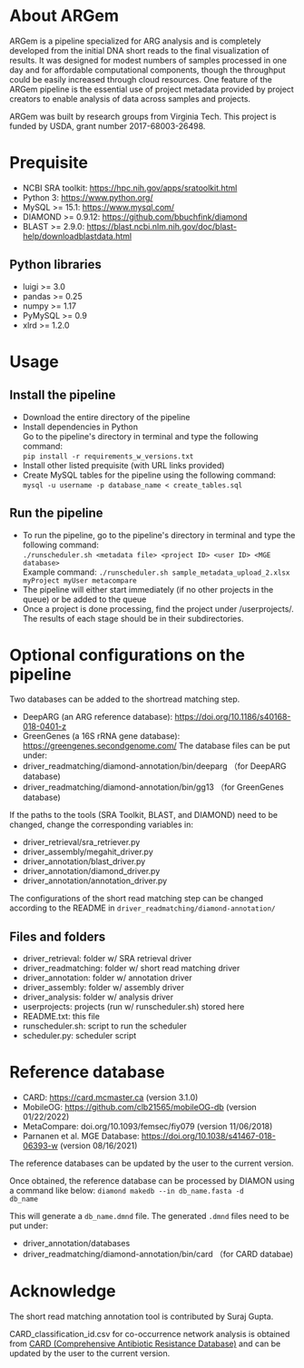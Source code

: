 # About ARGem

ARGem is a pipeline specialized for ARG analysis and is completely developed from the initial DNA short reads to the final visualization of results. It was designed for modest numbers of samples processed in one day and for affordable computational components, though the throughput could be easily increased through cloud resources. One feature of the ARGem pipeline is the essential use of project metadata provided by project creators to enable analysis of data across samples and projects. 

ARGem was built by research groups from Virginia Tech. This project is funded by USDA, grant number 2017-68003-26498.


# Prequisite
 - NCBI SRA toolkit: https://hpc.nih.gov/apps/sratoolkit.html
 - Python 3: https://www.python.org/
 - MySQL >= 15.1: https://www.mysql.com/
 - DIAMOND >= 0.9.12: https://github.com/bbuchfink/diamond
 - BLAST >= 2.9.0: https://blast.ncbi.nlm.nih.gov/doc/blast-help/downloadblastdata.html

## Python libraries
 - luigi >= 3.0
 - pandas >= 0.25
 - numpy >= 1.17
 - PyMySQL >= 0.9
 - xlrd >= 1.2.0

# Usage

## Install the pipeline
- Download the entire directory of the pipeline
- Install dependencies in Python    
  Go to the pipeline's directory in terminal and type the following command:    
  `pip install -r requirements_w_versions.txt`    
- Install other listed prequisite (with URL links provided)
- Create MySQL tables for the pipeline using the following command:   
  `mysql -u username -p database_name < create_tables.sql`

## Run the pipeline
- To run the pipeline, go to the pipeline's directory in terminal and type the following command:    
  `./runscheduler.sh <metadata file> <project ID> <user ID> <MGE database>`    
Example command: 
  `./runscheduler.sh sample_metadata_upload_2.xlsx myProject myUser metacompare`
- The pipeline will either start immediately (if no other projects in the queue) or be added to the queue
- Once a project is done processing, find the project under /userprojects/. The results of each stage should be in their subdirectories.

# Optional configurations on the pipeline

Two databases can be added to the shortread matching step.
 - DeepARG (an ARG reference database): https://doi.org/10.1186/s40168-018-0401-z
 - GreenGenes (a 16S rRNA gene database): https://greengenes.secondgenome.com/
The database files can be put under:
 - driver_readmatching/diamond-annotation/bin/deeparg （for DeepARG database)
 - driver_readmatching/diamond-annotation/bin/gg13 （for GreenGenes database)

If the paths to the tools (SRA Toolkit, BLAST, and DIAMOND) need to be changed, change the corresponding variables in:
 - driver_retrieval/sra_retriever.py
 - driver_assembly/megahit_driver.py
 - driver_annotation/blast_driver.py
 - driver_annotation/diamond_driver.py
 - driver_annotation/annotation_driver.py

The configurations of the short read matching step can be changed according to the README in `driver_readmatching/diamond-annotation/`


## Files and folders
- driver_retrieval:     folder w/ SRA retrieval driver
- driver_readmatching:  folder w/ short read matching driver
- driver_annotation:    folder w/ annotation driver
- driver_assembly:      folder w/ assembly driver
- driver_analysis:      folder w/ analysis driver
- userprojects:         projects (run w/ runscheduler.sh) stored here
- README.txt:           this file
- runscheduler.sh:      script to run the scheduler
- scheduler.py:         scheduler script

# Reference database
 - CARD: https://card.mcmaster.ca (version 3.1.0)
 - MobileOG: https://github.com/clb21565/mobileOG-db (version 01/22/2022)
 - MetaCompare: doi.org/10.1093/femsec/fiy079 (version 11/06/2018)
 - Parnanen et al. MGE Database: https://doi.org/10.1038/s41467-018-06393-w (version 08/16/2021)

The reference databases can be updated by the user to the current version.

Once obtained, the reference database can be processed by DIAMON using a command like below:
<code>diamond makedb --in db_name.fasta -d db_name </code>

This will generate a `db_name.dmnd` file. The generated `.dmnd` files need to be put under:
 - driver_annotation/databases
 - driver_readmatching/diamond-annotation/bin/card （for CARD databae)




# Acknowledge
The short read matching annotation tool is contributed by Suraj Gupta.   

CARD_classification_id.csv for co-occurrence network analysis is obtained from [CARD (Comprehensive Antibiotic Resistance Database)](https://card.mcmaster.ca/) and can be updated by the user to the current version.
